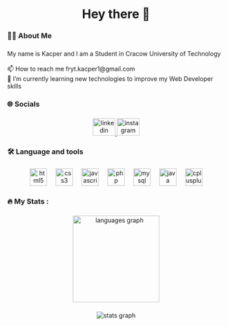 <h1 align="center">Hey there 👋</h1>

###

<h3 align="left">👩‍💻  About Me</h3>

###

<p align="left">My name is Kacper and I am a Student in Cracow University of Technology<br><br>📫 How to reach me fryt.kacper1@gmail.com<br>🌱 I’m currently learning new technologies to improve my Web Developer skills</p>

###

<h3 align="left">🌐 Socials</h3>

###

<div align="center">
  <a href="https://www.linkedin.com/in/fryt-kacper/" target="_blank">
    <img src="https://raw.githubusercontent.com/maurodesouza/profile-readme-generator/master/src/assets/icons/social/linkedin/default.svg" width="52" height="40" alt="linkedin logo"  />
  </a>
  <a href="https://www.instagram.com/frytqa89/" target="_blank">
    <img src="https://raw.githubusercontent.com/maurodesouza/profile-readme-generator/master/src/assets/icons/social/instagram/default.svg" width="52" height="40" alt="instagram logo"  />
  </a>
</div>

###

<h3 align="left">🛠 Language and tools</h3>

###

<div align="center">
  <img src="https://skillicons.dev/icons?i=html" height="40" alt="html5 logo"  />
  <img width="12" />
  <img src="https://skillicons.dev/icons?i=css" height="40" alt="css3 logo"  />
  <img width="12" />
  <img src="https://skillicons.dev/icons?i=js" height="40" alt="javascript logo"  />
  <img width="12" />
  <img src="https://skillicons.dev/icons?i=php" height="40" alt="php logo"  />
  <img width="12" />
  <img src="https://skillicons.dev/icons?i=mysql" height="40" alt="mysql logo"  />
  <img width="12" />
  <img src="https://skillicons.dev/icons?i=java" height="40" alt="java logo"  />
  <img width="12" />
  <img src="https://skillicons.dev/icons?i=cpp" height="40" alt="cplusplus logo"  />
</div>

###

<h3 align="left">🔥   My Stats :</h3>

###

<div align="center">
  <img src="https://github-readme-stats.vercel.app/api/top-langs?username=Arax734&locale=en&hide_title=false&layout=compact&card_width=320&langs_count=8&theme=nord&hide_border=true&order=2" height="200" alt="languages graph"  />
</div>

###

<div align="center">
  <img src="https://github.r2v.ch/codewars?user=Arax734&name=true&stroke=rgb(0,255,0)&top_languages=true&hide_clan=true&theme=gradient_by_level" alt="stats graph"  />
</div>

###
